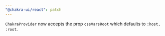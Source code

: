 ```yaml
---
"@chakra-ui/react": patch
---
```


`ChakraProvider` now accepts the prop `cssVarsRoot` which defaults to
`:host, :root`.
